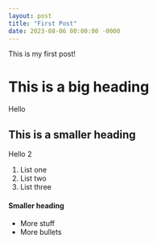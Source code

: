 ```yaml
---
layout: post
title: "First Post"
date: 2023-08-06 00:00:00 -0000
---
```


This is my first post!

# This is a big heading

Hello

## This is a smaller heading

Hello 2

1. List one
2. List two
3. List three

#### Smaller heading

* More stuff
* More bullets
